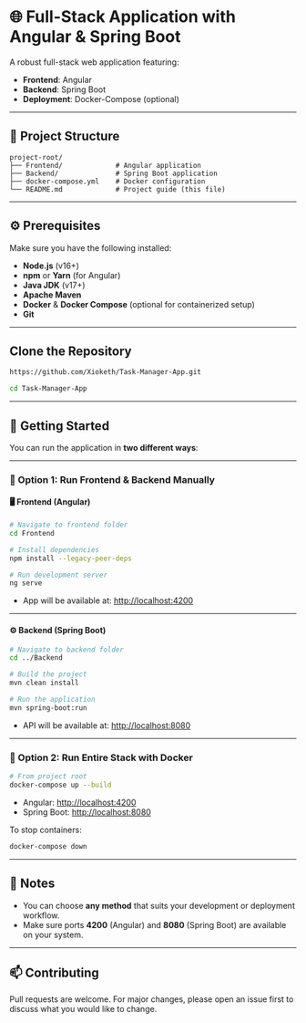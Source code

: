 # 🌐 Full-Stack Application with Angular & Spring Boot

A robust full-stack web application featuring:

- **Frontend**: Angular  
- **Backend**: Spring Boot  
- **Deployment**: Docker-Compose (optional)

---

## 📁 Project Structure

```
project-root/
├── Frontend/             # Angular application
├── Backend/              # Spring Boot application
├── docker-compose.yml    # Docker configuration
└── README.md             # Project guide (this file)
```

---

## ⚙️ Prerequisites

Make sure you have the following installed:

- **Node.js** (v16+)
- **npm** or **Yarn** (for Angular)
- **Java JDK** (v17+)
- **Apache Maven**
- **Docker** & **Docker Compose** (optional for containerized setup)
- **Git**

---

## Clone the Repository

```bash
https://github.com/Xioketh/Task-Manager-App.git

cd Task-Manager-App
```

---

## 🚀 Getting Started

You can run the application in **two different ways**:

---

### 🔧 Option 1: Run Frontend & Backend Manually

#### 🖥️ Frontend (Angular)

```bash
# Navigate to frontend folder
cd Frontend

# Install dependencies
npm install --legacy-peer-deps

# Run development server
ng serve
```

- App will be available at: [http://localhost:4200](http://localhost:4200)

---

#### ⚙️ Backend (Spring Boot)

```bash
# Navigate to backend folder
cd ../Backend

# Build the project
mvn clean install

# Run the application
mvn spring-boot:run
```

- API will be available at: [http://localhost:8080](http://localhost:8080)

---

### 🐳 Option 2: Run Entire Stack with Docker

```bash
# From project root
docker-compose up --build
```

- Angular: [http://localhost:4200](http://localhost:4200)  
- Spring Boot: [http://localhost:8080](http://localhost:8080)

To stop containers:

```bash
docker-compose down
```

---

## 📝 Notes

- You can choose **any method** that suits your development or deployment workflow.
- Make sure ports **4200** (Angular) and **8080** (Spring Boot) are available on your system.

---

## 📫 Contributing

Pull requests are welcome. For major changes, please open an issue first to discuss what you would like to change.
